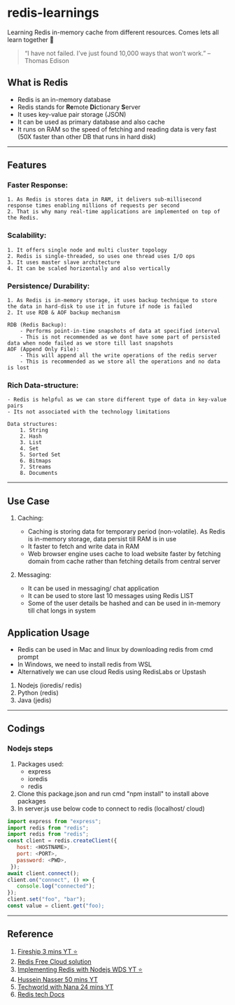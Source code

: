 # redis-learnings

Learning Redis in-memory cache from different resources. Comes lets all learn together 💃

> “I have not failed. I’ve just found 10,000 ways that won’t work.” – Thomas Edison

## What is Redis

- Redis is an in-memory database
- Redis stands for **Re**mote **Di**ctionary **S**erver
- It uses key-value pair storage (JSON)
- It can be used as primary database and also cache
- It runs on RAM so the speed of fetching and reading data is very fast (50X faster than other DB that runs in hard disk)

---

## Features

### Faster Response:

    1. As Redis is stores data in RAM, it delivers sub-millisecond response times enabling millions of requests per second
    2. That is why many real-time applications are implemented on top of the Redis.

### Scalability:

    1. It offers single node and multi cluster topology
    2. Redis is single-threaded, so uses one thread uses I/O ops
    3. It uses master slave architecture
    4. It can be scaled horizontally and also vertically

### Persistence/ Durability:

    1. As Redis is in-memory storage, it uses backup technique to store the data in hard-disk to use it in future if node is failed
    2. It use RDB & AOF backup mechanism

    RDB (Redis Backup):
        - Performs point-in-time snapshots of data at specified interval
        - This is not recommended as we dont have some part of persisted data when node failed as we store till last snapshots
    AOF (Append Only File):
        - This will append all the write operations of the redis server
        - This is recommended as we store all the operations and no data is lost

### Rich Data-structure:

    - Redis is helpful as we can store different type of data in key-value pairs
    - Its not associated with the technology limitations

    Data structures:
        1. String
        2. Hash
        3. List
        4. Set
        5. Sorted Set
        6. Bitmaps
        7. Streams
        8. Documents

---

## Use Case

1. Caching:

   - Caching is storing data for temporary period (non-volatile). As Redis is in-memory storage, data persist till RAM is in use
   - It faster to fetch and write data in RAM
   - Web browser engine uses cache to load website faster by fetching domain from cache rather than fetching details from central server

2. Messaging:
   - It can be used in messaging/ chat application
   - It can be used to store last 10 messages using Redis LIST
   - Some of the user details be hashed and can be used in in-memory till chat longs in system

## Application Usage

- Redis can be used in Mac and linux by downloading redis from cmd prompt
- In Windows, we need to install redis from WSL
- Alternatively we can use cloud Redis using RedisLabs or Upstash

1. Nodejs (ioredis/ redis)
2. Python (redis)
3. Java (jedis)

---

## Codings

### Nodejs steps

1.  Packages used:
    - express
    - ioredis
    - redis
2.  Clone this package.json and run cmd "npm install" to install above packages
3.  In server.js use below code to connect to redis (localhost/ cloud)

```js
import express from "express";
import redis from "redis";
import redis from "redis";
const client = redis.createClient({
   host: <HOSTNAME>,
   port: <PORT>,
   password: <PWD>,
 });
await client.connect();
client.on("connect", () => {
   console.log("connected");
});
client.set("foo", "bar");
const value = client.get("foo);
```

---

## Reference

1. [Fireship 3 mins YT ⭐](https://www.youtube.com/watch?v=G1rOthIU-uo)
2. [Redis Free Cloud solution](https://redis.com/try-free/)
3. [Implementing Redis with Nodejs WDS YT ⭐](https://www.youtube.com/watch?v=jgpVdJB2sKQ&t=914s)
4. [Hussein Nasser 50 mins YT](https://www.youtube.com/watch?v=V7FPk4J10KI)
5. [Techworld with Nana 24 mins YT](https://www.youtube.com/watch?v=OqCK95AS-YE)
6. [Redis tech Docs](https://docs.redis.com/latest/rs/technology-behind-redis-enterprise/)
